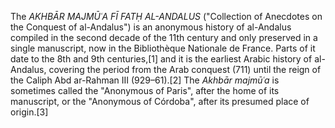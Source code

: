 The _AKHBĀR MAJMŪʿA FĪ FATḤ AL-ANDALUS_ ("Collection of Anecdotes on the Conquest of al-Andalus") is an anonymous history of al-Andalus compiled in the second decade of the 11th century and only preserved in a single manuscript, now in the Bibliothèque Nationale de France. Parts of it date to the 8th and 9th centuries,[1] and it is the earliest Arabic history of al-Andalus, covering the period from the Arab conquest (711) until the reign of the Caliph Abd ar-Rahman III (929–61).[2] The _Akhbār majmūʿa_ is sometimes called the "Anonymous of Paris", after the home of its manuscript, or the "Anonymous of Córdoba", after its presumed place of origin.[3]

